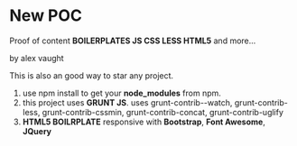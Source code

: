 # New POC

Proof of content <b>BOILERPLATES JS CSS LESS HTML5</b> and more...

by alex vaught

This is also an good way to star any project.


1. use npm install to get your <b>node_modules</b> from npm. 
2. this project uses <b>GRUNT JS</b>.  uses grunt-contrib--watch, grunt-contrib-less, grunt-contrib-cssmin, grunt-contrib-concat, grunt-contrib-uglify
3. <b>HTML5 BOILRPLATE</b> responsive with <b>Bootstrap</b>, <b>Font Awesome</b>, <b>JQuery</b>